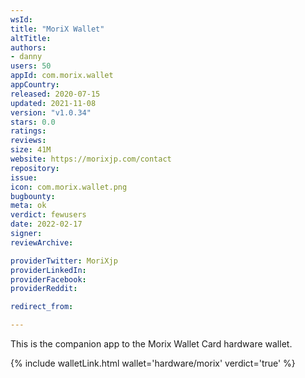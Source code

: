 ```yaml
---
wsId: 
title: "MoriX Wallet"
altTitle: 
authors:
- danny
users: 50
appId: com.morix.wallet
appCountry: 
released: 2020-07-15
updated: 2021-11-08
version: "v1.0.34"
stars: 0.0
ratings: 
reviews: 
size: 41M
website: https://morixjp.com/contact
repository: 
issue: 
icon: com.morix.wallet.png
bugbounty: 
meta: ok
verdict: fewusers
date: 2022-02-17
signer: 
reviewArchive:

providerTwitter: MoriXjp
providerLinkedIn: 
providerFacebook: 
providerReddit: 

redirect_from:

---
```


This is the companion app to the Morix Wallet Card hardware wallet. 

{% include walletLink.html wallet='hardware/morix' verdict='true' %}

